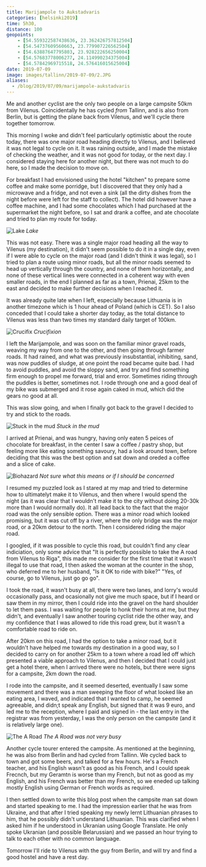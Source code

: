 ```yaml
--- 
title: Marijampole to Aukstadvaris
categories: [helsinki2019]
time: 5h30,
distance: 100
geopoints:
    - [54.559322587438636, 23.362426757812504]
    - [54.54737609560663, 23.779907226562504]
    - [54.63887647795803, 23.928222656250004]
    - [54.57683778006277, 24.114990234375004]
    - [54.57842969715518, 24.576416015625004]
date: 2019-07-09
image: images/tallinn/2019-07-09/2.JPG
aliases:
  - /blog/2019/07/09/marijampole-aukstadvaris
---
```


Me and another cyclist are the only two people on a large campsite 50km from
Vilenus. Coincidentally he has cycled _from_ Tallinn, and is also from Berlin,
but is getting the plane back from Vilenus, and we'll cycle there together
tomorrow.

This morning I woke and didn't feel particularly optimistic about the route
today, there was one major road heading directly to Vilenus, and I believed it
was not legal to cycle on it. It was raining outside, and I made the mistake
of checking the weather, and it was not good for today, or the next day. I
considered staying here for another night, but there was not much to do here,
so I made the decision to move on.

For breakfast I had envisioned using the hotel "kitchen" to prepare some
coffee and make some porridge, but I discovered that they only had a microwave
and a fridge, and not even a sink (all the dirty dishes from the night before
were left for the staff to collect). The hotel did however have a coffee
machine, and I had some chocolates which I had purchased at the supermarket
the night before, so I sat and drank a coffee, and ate chocolate and tried to
plan my route for today.

![Lake](/images/tallinn/2019-07-09/1.JPG)
*Lake*

This was not easy. There was a single major road heading all the way to
Vilenus (my destination), it didn't seem possible to do it in a single day,
even if I were able to cycle on the major road (and I didn't think it was
legal), so I tried to plan a route using minor roads, but all the minor roads
seemed to head up vertically through the country, and none of them
horizontally, and none of these vertical lines were connected in a coherent
way with even smaller roads, in the end I planned as far as a town, Prienai,
25km to the east and decided to make further decisions when I reached it.

It was already quite late when I left, especially because Lithuania is in
another timezone which is 1 hour ahead of Poland (which is CET). So I also
conceded that I could take a shorter day today, as the total distance to
Vilenus was less than two times my standard daily target of 100km.

![Crucifix](/images/tallinn/2019-07-09/2.JPG)
*Crucifixion*

I left the Marijampole, and was soon on the familiar minor gravel roads,
weaving my way from one to the other, and then going through farmer roads. It
had rained, and what was previously insubstantial, inhibiting, sand, was now
puddles of sludge, at one point the road became quite bad. I had to avoid
puddles, and avoid the sloppy sand, and try and find something firm enough to
propel me forward, trial and error. Sometimes riding through the puddles is
better, sometimes not. I rode through one and a good deal of my bike was
submerged and it rose again caked in mud, which did the gears no good at all.

This was slow going, and when I finally got back to the gravel I decided to
try and stick to the roads.

![Stuck in the mud](/images/tallinn/2019-07-09/4.JPG)
*Stuck in the mud*

I arrived at Prienai, and was hungry, having only eaten 5 peices of chocolate
for breakfast, in the center I saw a coffee / pastry shop, but feeling more
like eating something savoury, had a look around town, before deciding that
this was the best option and sat down and oreded a coffee and a slice of cake.

![Biohazard](/images/tallinn/2019-07-09/3.JPG)
*Not sure what this means or if I should be concerned*

I resumed my puzzled look as I stared at my map and tried to determine how to
ultimatelyt make it to Vilenus, and then where I would spend the night (as it
was clear that I wouldn't make it to the city without doing 20-30k more than I
would normally do). It all lead back to the fact that the major road was the
only sensible option. There was a minor road which looked promising, but it
was cut off by a river, where the only bridge was the major road, or a 20km
detour to the north. Then I considered riding the major road.

I googled, if it was possible to cycle this road, but couldn't find any clear
indiciation, only some advice that "It is perfectly possible to take the A
road from Vilenus to Riga", this made me consider for the first time that it
wasn't illegal to use that road, I then asked the woman at the counter in the
shop, who deferred me to her husband, "Is it OK to ride with bike?" "Yes, of
course, go to Vilenus, just go go go".

I took the road, it wasn't busy at all, there were two lanes, and lorry's
would occasionally pass, and ocasionally not give me much space, but if I
heard or saw them in my mirror, then I could ride into the gravel on the hard
shoulder to let them pass. I was waiting for people to honk their horns at me,
but they didn't, and eventually I saw another touring cyclist ride the other
way, and my confidence that I was allowed to ride this road grew, but  it
wasn't a comfortable road to ride on.

After 20km on this road, I had the option to take a minor road, but it
wouldn't have helped me towards my destination in a good way, so I decided to
carry on for another 25km to a town where a road led off which presented a
viable approach to Vilenus, and then I decided that I could just get a hotel
there, when I arrived there were no hotels, but there were signs for a
campsite, 2km down the road.

I rode into the campsite, and it seemed deserted, eventually I saw some
movement and there was a man sweeping the floor of what looked like an eating
area, I waved, and indicated that I wanted to camp, he seemed agreeable, and
didn;t speak any English, but signed that it was 9 euro, and led me to the
reception, where I paid and signed in - the last entry in the registrar was
from yesterday, I was the only person on the campsite (and it is relatively
large one).

![The A Road](/images/tallinn/2019-07-09/5.JPG)
*The A Road was not very busy*

Another cycle tourer entered the campsite. As mentioned at the beginning, he
was also from Berlin and had cycled from Tallinn. We cycled back to town and
got some beers, and talked for a few hours. He's a French teacher, and his
English wasn't as good as his French, and I could speak Frecnch, but my
Geramtn is worse than my French, but not as good as my English, and his
French was better than my French, so we eneded up talking mostly English using
German or French words as required.

I then settled down to write this blog post when the campsite man sat down and
started speaking to me. I had the impression earlier that he was from Ukraine,
and that after I tried speaking my newly lernt Lithuanian phrases to him, that
he possibly didn't understand Lithuanian. This was clarified when I asked him
if he understood in Ukranian using Google Translate. He only spoke Ukranian
(and possible Belarussian) and we passed an hour trying to talk to each other
with no common language.

Tomorrow I'll ride to Vilenus with the guy from Berlin, and will try and find
a good hostel and have a rest day.
